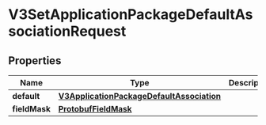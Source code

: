 
# V3SetApplicationPackageDefaultAssociationRequest

## Properties
Name | Type | Description | Notes
------------ | ------------- | ------------- | -------------
**default** | [**V3ApplicationPackageDefaultAssociation**](V3ApplicationPackageDefaultAssociation.md) |  |  [optional]
**fieldMask** | [**ProtobufFieldMask**](ProtobufFieldMask.md) |  |  [optional]



